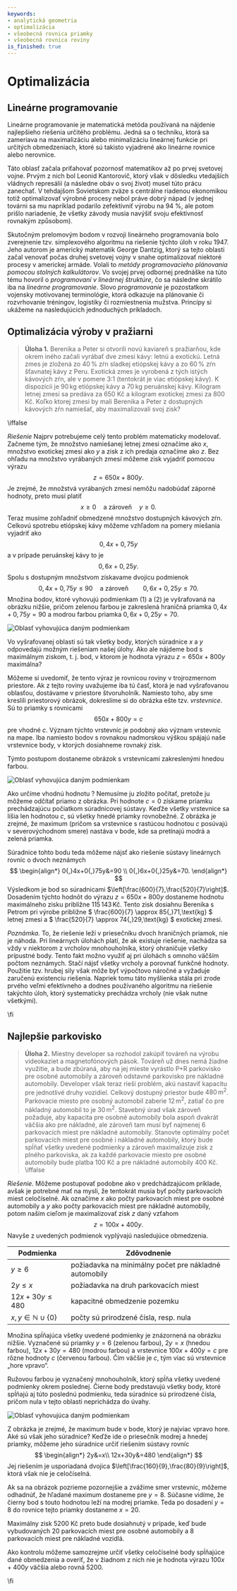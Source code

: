 ```yaml
---
keywords:
- analytická geometria
- optimalizácia
- všeobecná rovnica priamky
- všeobecná rovnica roviny
is_finished: true
---
```


# Optimalizácia 

## Lineárne programovanie

Lineárne programovanie je matematická metóda používaná na nájdenie najlepšieho riešenia určitého problému. Jedná sa o techniku, ktorá sa zameriava na maximalizáciu alebo minimalizáciu lineárnej funkcie pri určitých obmedzeniach, ktoré sú takisto vyjadrené ako lineárne rovnice alebo nerovnice.

Táto oblasť začala priťahovať pozornosť matematikov až po prvej svetovej vojne. Prvým z nich bol Leonid Kantorovič, ktorý však v dôsledku vtedajších vládnych represálií (a následne obáv o svoj život) musel túto prácu zanechať. V tehdajšom Sovietskom zväze s centrálne riadenou ekonomikou totiž optimalizovať výrobné procesy nebol práve dobrý nápad (v jednej továrni sa mu napríklad podarilo zefektívniť výrobu na 94 %, ale potom prišlo nariadenie, že všetky závody musia navýšiť svoju efektívnosť rovnakým způsobom).

Skutočným prelomovým bodom v rozvoji lineárneho programovania bolo zverejnenie tzv. simplexového algoritmu na riešenie týchto úloh v roku 1947. Jeho autorom je americký matematik George Dantzig, ktorý sa tejto oblasti začal venovať počas druhej svetovej vojny v snahe optimalizovať niektoré procesy v americkej armáde. Volali to
*metódy programovacieho plánovania pomocou stolných kalkulátorov*. Vo svojej prvej odbornej prednáške na túto tému hovoril o *programovaní v lineárnej štruktúre*, čo sa následne skrátilo iba na *lineárne programovanie*.
Slovo *programovanie* je pozostatkom vojensky motivovanej terminológie, ktorá odkazuje na plánovanie či rozvrhovanie tréningov, logistiky či rozmiestnenia mužstva.
Princípy si ukážeme na nasledujúcich jednoduchých príkladoch.

## Optimalizácia výroby v pražiarni 

> **Úloha 1.**   Berenika a Peter si otvorili novú kaviareň s pražiarňou, kde okrem iného začali vyrábať dve zmesi kávy: letnú a exotickú. Letná zmes je zložená zo $40\,\%$ zŕn sladkej etiópskej kávy a zo $60\,\%$ zŕn šťavnatej kávy z Peru. Exotická zmes je vyrobená z tých istých kávových zŕn, ale v pomere 3:1 (tentokrát je viac etiópskej kávy). K dispozícii je 
> $90\,\text{kg}$ etiópskej kávy a $70\,\text{kg}$ peruánskej kávy. Kilogram letnej zmesi sa predáva za 650 Kč a kilogram exotickej zmesi za 800 Kč. Koľko ktorej zmesi by mali Berenika a Peter z dostupných kávových zŕn namiešať, aby maximalizovali svoj zisk?

\iffalse

*Riešenie* Najprv potrebujeme celý tento problém matematicky modelovať. Začneme tým, že množstvo namiešanej letnej zmesi označíme ako $x$, množstvo exotickej zmesi ako $y$ a zisk z ich predaja označíme ako $z$. Bez ohľadu na množstvo vyrábaných zmesí môžeme zisk vyjadriť pomocou výrazu
$$
z=650x+800y.
$$
Je zrejmé, že množstvá vyrábaných zmesí nemôžu nadobúdať záporné hodnoty, preto musí platiť
$$
  x\geq0\quad \text{a zároveň}\quad y\geq0. \tag{1}
$$
Teraz musíme zohľadniť obmedzené množstvo dostupných kávových zŕn. Celkovú spotrebu etiópskej kávy môžeme vzhľadom na pomery miešania vyjadriť ako
$$
  0{,}4x+0{,}75y 
$$
a v prípade peruánskej kávy to je
$$
  0{,}6x+0{,}25y.
$$
Spolu s dostupným množstvom získavame dvojicu podmienok
$$
  0{,}4x+0{,}75y\leq90 \quad\text{a zároveň}\quad\quad 0{,}6x+0{,}25y\leq70. \tag{2}
$$
Množina bodov, ktoré vyhovujú podmienkam $(1)$ a $(2)$ je
vyšrafovaná na obrázku nižšie, pričom zelenou farbou je zakreslená
hraničná priamka $0{,}4x+0{,}75y=90$ a modrou farbou priamka $0{,}6x+0{,}25y=70$.

![Oblasť vyhovujúca daným podmienkam](00032_obr_1.svg)

Vo vyšrafovanej oblasti sú tak všetky body, ktorých súradnice $x$ 
a $y$ odpovedajú možným riešeniam našej úlohy. Ako ale nájdeme bod s
maximálnym ziskom, t. j. bod, v ktorom je hodnota výrazu $z=650x+800y$ maximálna?

Môžeme si uvedomiť, že tento výraz je rovnicou roviny v trojrozmernom priestore.
Ak z tejto roviny uvažujeme iba tú časť, ktorá je nad vyšrafovanou oblasťou, dostávame v priestore
štvoruholník.
Namiesto toho, aby sme kreslili priestorový obrázok, dokreslíme si do obrázka ešte tzv. *vrstevnice*. Sú to priamky s rovnicami
$$
650x+800y=c
$$
pre vhodné $c$. Význam týchto vrstevníc je podobný ako význam vrstevníc
na mape. Iba namiesto bodov s rovnakou nadmorskou výškou spájajú naše
vrstevnice body, v ktorých dosiahneme rovnaký zisk.

Týmto postupom dostaneme obrázok s vrstevnicami zakreslenými hnedou farbou.

![Oblasť vyhovujúca daným podmienkam](00032_obr_2.svg)

Ako určíme vhodnú hodnotu ? Nemusíme ju zložito počítať, pretože ju môžeme odčítať priamo z obrázka. Pri hodnote $c=0$ získame priamku prechádzajúcu počiatkom súradnicovej sústavy. Keďže všetky vrstevnice sa líšia len hodnotou $c$, sú všetky hnedé priamky rovnobežné. Z obrázka je zrejmé, že maximum (pričom sa vrstevnice s rastúcou hodnotou $c$ posúvajú v severovýchodnom smere) nastáva v bode, kde sa pretínajú modrá a zelená priamka.

Súradnice tohto bodu teda môžeme nájsť ako riešenie sústavy lineárnych rovníc o dvoch neznámych
$$
\begin{align*}
0{,}4x+0{,}75y&=90 \\
0{,}6x+0{,}25y&=70.
\end{align*}
$$
Výsledkom je bod so súradnicami $\left[\frac{600}{7},\frac{520}{7}\right]$. 
Dosadením týchto hodnôt do výrazu $z=650x+800y$ dostaneme hodnotu
maximálneho zisku približne $115\,143\,\text{Kč}$. Tento zisk dosiahnu Berenika s Petrom pri výrobe približne 
$
\frac{600}{7} \approx 85{,}71\,\text{kg}
$
letnej zmesi a 
$
\frac{520}{7} \approx 74{,}29\,\text{kg}
$
exotickej zmesi.

*Poznámka.* To, že riešenie leží v priesečníku dvoch hraničných priamok, nie je náhoda. Pri lineárnych úlohách platí, že ak existuje riešenie, nachádza sa vždy v niektorom z vrcholov mnohouholníka, ktorý ohraničuje všetky prípustné body. Tento fakt možno využiť aj pri úlohách s omnoho väčším počtom neznámych.
Stačí nájsť všetky vrcholy a porovnať funkčné hodnoty. Použitie tzv. hrubej sily však môže byť výpočtovo náročné a vyžaduje zaručenú existenciu riešenia. Napriek tomu táto myšlienka stála pri zrode prvého veľmi efektívneho a dodnes používaného algoritmu na riešenie takýchto úloh, ktorý systematicky prechádza vrcholy (nie však nutne všetkými).

\fi

## Najlepšie parkovisko

> **Úloha 2.** Miestny developer sa rozhodol zakúpiť
> továreň na výrobu videokaziet a magnetofónových pások.
> Továreň už dnes nemá žiadne využitie, a  bude
> zbúraná, aby na jej mieste vyrástlo P+R parkovisko
> pre osobné automobily a zároveň odstavné parkovisko
> pre nákladné automobily. Developer však teraz rieši
> problém, akú nastaviť kapacitu pre jednotlivé druhy
> vozidiel. Celkový dostupný priestor bude $480\,\text{m}^2$. 
> Parkovacie miesto pre osobný automobil zaberie $12\,\text{m}^2$, 
> zatiaľ čo pre nákladný automobil to je $30\,\text{m}^2$. 
Stavebný úrad však zároveň požaduje, aby kapacita pre
osobné automobily bola aspoň dvakrát väčšia ako pre
nákladné, ale zároveň tam musí byť najmenej 6
parkovacích miest pre nákladné automobily.
Stanovte optimálny počet parkovacích miest pre osobné i
nákladné automobily, ktorý bude spĺňať všetky
uvedené podmienky a zároveň maximalizuje zisk z plného
parkoviska, ak za každé parkovacie miesto pre osobné
automobily bude platba 100 Kč a pre nákladné automobily 400 Kč.
\iffalse

*Riešenie.* Môžeme postupovať podobne ako v predchádzajúcom
príklade, avšak je potrebné mať na mysli, že tentokrát
musia byť počty parkovacích miest celočíselné.
Ak označíme $x$ ako počty parkovacích miest pre osobné automobily a $y$ ako počty parkovacích miest pre
nákladné automobily, potom naším cieľom je maximalizovať zisk 
$z$ daný vzťahom
$$
z=100x+400y.
$$
Navyše z uvedených podmienok vyplývajú nasledujúce obmedzenia.

| Podmienka  | Zdôvodnenie | 
| ------------- | ------------- | 
| $y\geq 6$  | požiadavka na minimálny počet pre nákladné automobily | 
| $2y\leq x$  | požiadavka na druh parkovacích miest  | 
| $12x+30y\leq480$ | kapacitné obmedzenie pozemku  | 
| $x,y\in\mathbb{N}\cup\{0\}$  | počty sú prirodzené čísla, resp. nula | 

Množina spĺňajúca všetky uvedené podmienky je znázornená na obrázku nižšie. Vyznačené sú priamky
$y=6$ (zelenou farbou), $2y=x$ (hnedou farbou), $12x+30y=480$ 
(modrou farbou) a vrstevnice $100x+400y=c$ pre rôzne hodnoty $c$ (červenou farbou). Čím väčšie je $c$, tým viac sú vrstevnice „hore vpravo“.

Ružovou farbou je vyznačený mnohouholník, ktorý spĺňa všetky uvedené podmienky okrem poslednej. Čierne body predstavujú všetky body, ktoré spĺňajú aj túto poslednú podmienku, teda súradnice sú prirodzené čísla, pričom nula v tejto oblasti neprichádza do úvahy.

![Oblasť vyhovujúca daným podmienkam](00032_obr_3.svg)

Z obrázka je zrejmé, že maximum bude v bode, ktorý je najviac vpravo hore. Aké sú však jeho súradnice?
Keďže ide o priesečník modrej a hnedej priamky, môžeme jeho súradnice určiť riešením sústavy rovníc
$$
\begin{align*}
2y&=x\\  
12x+30y&=480 
\end{align*}
$$
Jej riešením je usporiadaná dvojica $\left[\frac{160}{9},\frac{80}{9}\right]$, ktorá však nie je celočíselná.

Ak sa na obrázok pozrieme pozornejšie a zvážime smer vrstevníc, môžeme odhadnúť, že hľadané maximum dostaneme pre $y=8$. Súčasne vidíme, že čierny bod s touto hodnotou leží na modrej priamke. Teda po dosadení 
$y=8$ do rovnice tejto priamky dostaneme $x=20$. 

Maximálny zisk $5200$ Kč preto bude dosiahnutý v prípade, keď bude vybudovaných $20$ parkovacích miest pre osobné automobily a $8$ parkovacích miest pre nákladné vozidlá. 

Ako kontrolu môžeme samozrejme určiť všetky celočíselné body spĺňajúce dané obmedzenia a overiť, že v žiadnom z nich nie je hodnota výrazu $100x+400y$ väčšia alebo rovná $5200$.

\fi
